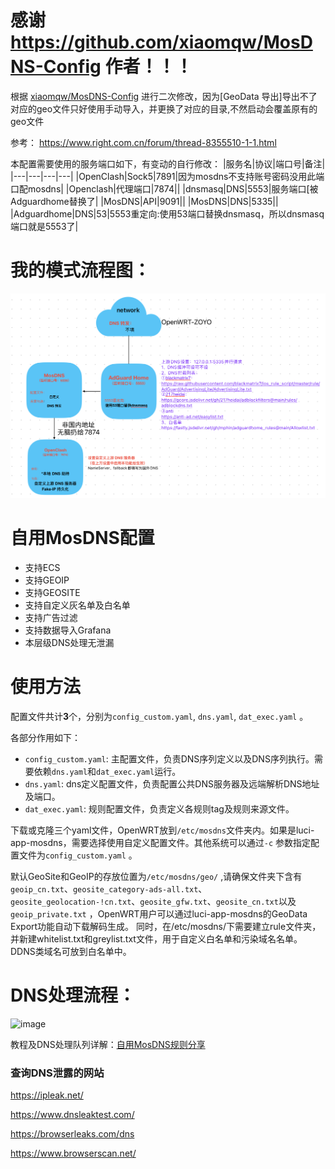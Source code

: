 # 感谢 https://github.com/xiaomqw/MosDNS-Config 作者！！！

根据 [xiaomqw/MosDNS-Config](https://github.com/xiaomqw/MosDNS-Config)  进行二次修改，因为[GeoData 导出]导出不了对应的geo文件只好使用手动导入，并更换了对应的目录,不然启动会覆盖原有的geo文件

参考：
https://www.right.com.cn/forum/thread-8355510-1-1.html

本配置需要使用的服务端口如下，有变动的自行修改：
|服务名|协议|端口号|备注|
|---|---|---|---|
|OpenClash|Sock5|7891|因为mosdns不支持账号密码没用此端口配mosdns|
|Openclash|代理端口|7874||
|dnsmasq|DNS|5553|服务端口[被Adguardhome替换了|
|MosDNS|API|9091||
|MosDNS|DNS|5335||
|Adguardhome|DNS|53|5553重定向:使用53端口替换dnsmasq，所以dnsmasq端口就是5553了|


# 我的模式流程图：

![我的模式流程图](./photo.png)

# 自用MosDNS配置

- 支持ECS
- 支持GEOIP
- 支持GEOSITE
- 支持自定义灰名单及白名单
- 支持广告过滤
- 支持数据导入Grafana
- 本层级DNS处理无泄漏

# 使用方法

配置文件共计**3**个，分别为`config_custom.yaml`, `dns.yaml`, `dat_exec.yaml` 。

各部分作用如下：

- `config_custom.yaml`: 主配置文件，负责DNS序列定义以及DNS序列执行。需要依赖`dns.yaml`和`dat_exec.yaml`运行。
- `dns.yaml`: dns定义配置文件，负责配置公共DNS服务器及远端解析DNS地址及端口。
- `dat_exec.yaml`: 规则配置文件，负责定义各规则tag及规则来源文件。

下载或克隆三个yaml文件，OpenWRT放到`/etc/mosdns`文件夹内。如果是luci-app-mosdns，需要选择使用自定义配置文件。其他系统可以通过`-c` 参数指定配置文件为`config_custom.yaml` 。

默认GeoSite和GeoIP的存放位置为`/etc/mosdns/geo/` ,请确保文件夹下含有`geoip_cn.txt`、`geosite_category-ads-all.txt`、`geosite_geolocation-!cn.txt`、`geosite_gfw.txt`、`geosite_cn.txt`以及`geoip_private.txt` ，OpenWRT用户可以通过luci-app-mosdns的GeoData Export功能自动下载解码生成。
同时，在/etc/mosdns/下需要建立rule文件夹，并新建whitelist.txt和greylist.txt文件，用于自定义白名单和污染域名名单。DDNS类域名可放到白名单中。

# DNS处理流程：

![image](https://github.com/user-attachments/assets/8b56d92c-c5ec-48dc-8b41-650324f46fad)


教程及DNS处理队列详解：[自用MosDNS规则分享](https://deeprouter.org/article/mosdns-config-with-no-leak)

### 查询DNS泄露的网站
https://ipleak.net/

https://www.dnsleaktest.com/

https://browserleaks.com/dns

https://www.browserscan.net/